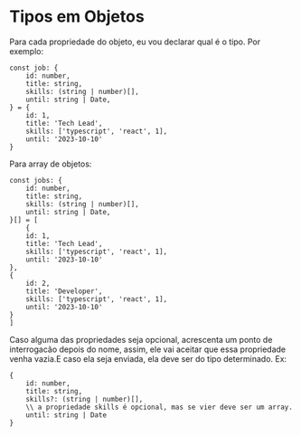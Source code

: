 # Tipos em Objetos

Para cada propriedade do objeto, eu vou declarar qual é o tipo. Por exemplo:

```
const job: {
    id: number,
    title: string,
    skills: (string | number)[],
    until: string | Date,
} = {
    id: 1,
    title: 'Tech Lead',
    skills: ['typescript', 'react', 1],
    until: '2023-10-10'
}
```

Para array de objetos:

```
const jobs: {
    id: number,
    title: string,
    skills: (string | number)[],
    until: string | Date,
}[] = [
    {
    id: 1,
    title: 'Tech Lead',
    skills: ['typescript', 'react', 1],
    until: '2023-10-10'
}, 
{
    id: 2,
    title: 'Developer',
    skills: ['typescript', 'react', 1],
    until: '2023-10-10'
}
]
```
Caso alguma das propriedades seja opcional, acrescenta um ponto de interrogacão depois do nome, assim, ele vai aceitar que essa propriedade venha vazia.E caso ela seja enviada, ela deve ser do tipo determinado. Ex:

```
{
    id: number,
    title: string,
    skills?: (string | number)[],
    \\ a propriedade skills é opcional, mas se vier deve ser um array.
    until: string | Date
}
